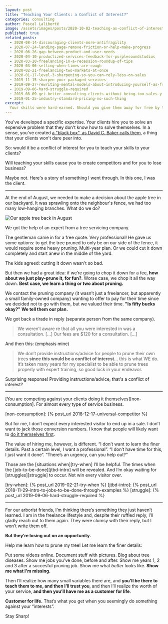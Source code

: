 ```yaml
---
layout: post
title: "Teaching Your Clients: a Conflict of Interest?"
categories: consulting
author: Pascal Laliberté
image: /assets/images/posts/2020-10-02-teaching-as-conflict-of-interest.jpg
published: true
related_posts:
  - 2020-08-14-discouraging-clients-more-antifragility
  - 2020-07-24-landing-page-remove-friction-or-help-make-progress
  - 2020-06-26-gap-between-product-and-user-needs
  - 2020-04-10-productized-services-feedback-for-purplesoundstudios
  - 2020-03-20-freelancing-in-a-recession-roundup-of-tips
  - 2020-03-06-selling-when-times-are-rough
  - 2020-02-21-freelancing-two-markets-at-once
  - 2020-01-17-level-3-sharpening-so-you-can-rely-less-on-sales
  - 2019-11-15-sharpen-your-packaged-services
  - 2019-09-27-rewriting-mental-models-about-introducing-yourself-as-freelancer
  - 2019-09-06-hard-struggle-required
  - 2019-08-09-get-better-consulting-clients-without-being-too-sales-y
  - 2019-01-25-industry-standard-pricing-no-such-thing
excerpt:
  Your skills were hard-earned. Should you give them away for free by teaching others? Wouldn't that be a conflict of interest for you? Quite the opposite![.]() Here's a story where I was the client, this time.
---
```


You've developed a specific expertise. Your clients hire you to solve an expensive problem that they don't know how to solve themselves. In a sense, you've created [a "black box", as David C. Baker calls them][black-box], a thing that your clients won't dare peer into.

[black-box]: https://clientcon.servedontsell.com/talks/understanding-and-using-your-leverage-in-advisory-work/?ah=tewqcqwC

So: would it be a conflict of interest for you to teach your skills to your clients?

Will teaching your skills cause you to create competitors and for you to lose business?

Maybe not. Here's a story of something I went through. In this one, I was the client.

---

At the end of August, we needed to make a decision about the apple tree in our backyard. It was sprawling onto the neighbour's fence, we had too many low-hanging branches. What do we do?

![Our apple tree back in August](/assets/images/posts/2020-10-02-teaching-as-conflict-of-interest-01.jpg)

We got the help of an expert from a tree servicing company.

The gentleman came in for a free quote. Very professional! He gave us some options: to get the tree pruned to only be on our side of the fence, it would require some heavy pruning. Multi-year plan. Or we could cut it down completely and start anew in the middle of the yard.

The kids agreed: cutting it down wasn't so bad.

But then we had a great idea: if we’re going to chop it down for a fee, **how about we just play-prune it, for fun?**. Worse case, we chop it all the way down. **Best case, we learn a thing or two about pruning.**

We contact the pruning company (it wasn’t just a freelancer, but apparently a small family-owned company) wanting to offer to pay for their time since we decided not to go with them, but we valued their time. **"Is fifty bucks okay?" We tell them our plan.**

We got back a tirade in reply (separate person from the same company).

> We weren’t aware re that all you were interested in was a consultation. […] Our fees are $120 for a consultation. […]

And then this: (emphasis mine)

> We don’t provide instructions/advice for people to prune their own trees **since this would be a conflict of interest**… this is what WE do. It’s taken many years for my specialist to be able to prune trees properly with expert training, so good luck in your endeavor.

Surprising response! Providing instructions/advice, that's a conflict of interest?

---

[You are competing against your clients doing it themselves][non-consumption]. For almost every type of service business.

[non-consumption]: {% post_url 2018-12-17-universal-competitor %}

But for me, I don’t expect every interested visitor to end up in a sale. I don’t want to jack those conversion numbers. I know that people will likely want to [do it themselves first](/diy).

The value of hiring me, however, is different. “I don’t want to learn the finer details. Past a certain level, I want a professional”. “I don’t have time for this, I just want it done”. “There’s an urgency, can you help out?”

Those are the [situations when][try-when] I’ll be helpful. The times when the [job-to-be-done][jtbd-intro] will be revealed. And I’m okay waiting for [struggles][struggle] to occur. Not win every visitor over.

[try-when]: {% post_url 2019-02-21-try-when %}
[jtbd-intro]: {% post_url 2018-11-29-intro-to-jobs-to-be-done-through-examples %}
[struggle]: {% post_url 2019-09-06-hard-struggle-required %}

---

For our arborist friends, I’m thinking there’s something they just haven’t learned. I am in the freelance lifestyle and, despite their ruffled reply, I’ll gladly reach out to them again. They were clumsy with their reply, but I won’t write them off.

**But they’re losing out on an opportunity.**

Help me learn how to prune my tree! Let me learn the finer details:

Put some videos online. Document stuff with pictures. Blog about tree diseases. Show me jobs you've done, before and after. Show me years 1, 2 and 3 after a succesful pruning job. Show me what _better_ looks like. **Show me what I'm missing.**

Then I’ll realize how many small variables there are, and **you’ll be there to teach them to me, and then I’ll trust you**, and then I’ll realize the worth of your service, **and then you’ll have me as a customer for life**.

**Customer for life.** That’s what you get when you seemingly do something against your “interests”.

Stay Sharp!
